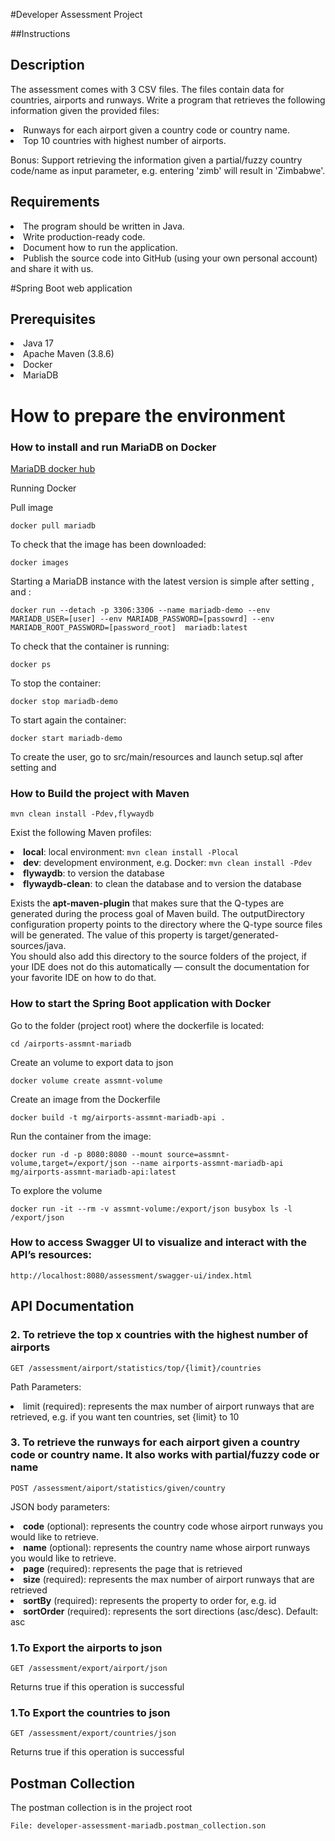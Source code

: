 #Developer Assessment Project

##Instructions

<h2>Description</h2>
<p>The assessment comes with 3 CSV files. The files contain data for countries, airports and runways.
Write a program that retrieves the following information given the provided files:
<li>Runways for each airport given a country code or country name.</li>
<li>Top 10 countries with highest number of airports.</li>
</p>
<p>Bonus: Support retrieving the information given a partial/fuzzy country code/name as input parameter, e.g. entering 'zimb' will result in 'Zimbabwe'.</p>

<h2>Requirements</h2>
<li>The program should be written in Java.</li>
<li>Write production-ready code.</li>
<li>Document how to run the application.</li>
<li>Publish the source code into GitHub (using your own personal account) and share it with us.</li>

#Spring Boot web application

<h2>Prerequisites</h2>
<li>Java 17</li>
<li>Apache Maven (3.8.6)</li>
<li>Docker</li>
<li>MariaDB</li>

<h1>How to prepare the environment</h1>
<h3>How to install and run MariaDB on Docker</h3>
<a href="https://hub.docker.com/_/mariadb">MariaDB docker hub</a>
<p>Running Docker</p>
<p>Pull image</p>
<code>docker pull mariadb</code>
<p>To check that the image has been downloaded:</p>
<code>docker images</code>
<p>Starting a MariaDB instance with the latest version is simple after setting <user>, <password> and <password_root>:</p> 
<code>docker run --detach -p 3306:3306 --name mariadb-demo --env MARIADB_USER=[user] --env MARIADB_PASSWORD=[passowrd] --env MARIADB_ROOT_PASSWORD=[password_root]  mariadb:latest</code>
<p>To check that the container is running:</p>
<code>docker ps</code>
<p>To stop the container:</p>
<code>docker stop mariadb-demo</code>
<p>To start again the container:</p>
<code>docker start mariadb-demo</code>
<p>To create the user, go to src/main/resources and launch setup.sql after setting <user> and <password></p>

<h3>How to Build the project with Maven</h3>
<code>mvn clean install -Pdev,flywaydb</code>
<p>Exist the following Maven profiles:
<li><b>local</b>: local environment: <code>mvn clean install -Plocal</code></li>
<li><b>dev</b>: development environment, e.g. Docker: <code>mvn clean install -Pdev</code></li>
<li><b>flywaydb</b>: to version the database</li>
<li><b>flywaydb-clean</b>: to clean the database and to version the database</li>
</p>
<p>Exists the <b>apt-maven-plugin</b> that makes sure that the Q-types are generated during the process goal of Maven build. The outputDirectory configuration property points to the directory where the Q-type source files will be generated. The value of this property is target/generated-sources/java.
<br>You should also add this directory to the source folders of the project, if your IDE does not do this automatically — consult the documentation for your favorite IDE on how to do that.</p>

<h3>How to start the Spring Boot application with Docker</h3>
<p>Go to the folder (project root) where the dockerfile is located:</p>
<code>cd <base_project_path>/airports-assmnt-mariadb</code>
<p>Create an volume to export data to json</p>
<code>docker volume create assmnt-volume</code>
<p>Create an image from the Dockerfile</p>
<code>docker build -t mg/airports-assmnt-mariadb-api .</code>
<p>Run the container from the image:</p>
<code>docker run -d -p 8080:8080 --mount source=assmnt-volume,target=/export/json --name airports-assmnt-mariadb-api mg/airports-assmnt-mariadb-api:latest</code>
<p>To explore the volume</p>
<code>docker run -it --rm -v assmnt-volume:/export/json busybox ls -l /export/json</code>

<h3>How to access Swagger UI to visualize and interact with the API’s resources:</h3>
<code>http://localhost:8080/assessment/swagger-ui/index.html</code>

<h2>API Documentation</h2>


<h3>2. To retrieve the top x countries  with the highest number of airports</h3>
<code>GET /assessment/airport/statistics/top/{limit}/countries</code>
<p>Path Parameters:
<li>limit (required): represents the max number of airport runways that are retrieved, e.g. if you want ten countries, set {limit} to 10</li>
</p>

<h3>3. To retrieve the runways for each airport given a country code or country name. It also works with partial/fuzzy code or name</h3>
<code>POST /assessment/aiport/statistics/given/country</code>
<p>JSON body parameters:
<li><b>code</b> (optional): represents the country code whose airport runways you would like to retrieve.</li>
<li><b>name</b> (optional): represents the country name whose airport runways you would like to retrieve.</li>
<li><b>page</b> (required): represents the page that is retrieved</li>
<li><b>size</b> (required): represents the max number of airport runways that are retrieved</li>
<li><b>sortBy</b> (required): represents the property to order for, e.g. id</li>
<li><b>sortOrder</b> (required): represents the sort directions (asc/desc). Default: asc</li>
</p>

<h3>1.To Export the airports to json</h3>
<code>GET /assessment/export/airport/json</code>
<p>Returns true if this operation is successful</p>

<h3>1.To Export the countries to json</h3>
<code>GET /assessment/export/countries/json</code>
<p>Returns true if this operation is successful</p>

<h2>Postman Collection</h2>

<p>The postman collection is in the project root</p>
<code>File: developer-assessment-mariadb.postman_collection.son</code>

